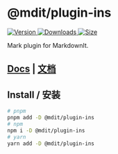 # @mdit/plugin-ins

[![Version](https://img.shields.io/npm/v/@mdit/plugin-ins.svg?style=flat-square&logo=npm) ![Downloads](https://img.shields.io/npm/dm/@mdit/plugin-ins.svg?style=flat-square&logo=npm) ![Size](https://img.shields.io/bundlephobia/min/@mdit/plugin-ins?style=flat-square&logo=npm)](https://www.npmjs.com/package/@mdit/plugin-ins)

Mark plugin for MarkdownIt.

## [Docs](https://mdit-plugins.github.io/ins.html) | [文档](https://mdit-plugins.github.io/zh/ins.html)

## Install / 安装

```bash
# pnpm
pnpm add -D @mdit/plugin-ins
# npm
npm i -D @mdit/plugin-ins
# yarn
yarn add -D @mdit/plugin-ins
```
